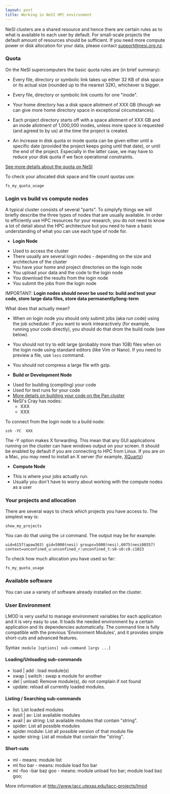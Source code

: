 ```yaml
---
layout: post
title: Working in NeSI HPC environment
---
```



NeSI clusters are a shared resource and hence there are certain rules as to what is available to each user by default. For small-scale projects the default amount of resources should be sufficient. If you need more compute power or disk allocation for your data, please contact support@nesi.org.nz.

### Quota

On the NeSI supercomputers the basic quota rules are (in brief summary):

* Every file, directory or symbolic link takes up either 32 KB of disk space or its actual size (rounded up to the nearest 32K), whichever is bigger.

* Every file, directory or symbolic link counts for one "inode".

* Your home directory has a disk space allotment of XXX GB (though we can give more home directory space in exceptional circumstances).

* Each project directory starts off with a space allotment of XXX GB and an inode allotment of 1,000,000 inodes, unless more space is requested (and agreed to by us) at the time the project is created.

* An increase in disk quota or inode quota can be given either until a specific date (provided the project keeps going until that date), or until the end of the project. Especially in the latter case, we may have to reduce your disk quota if we face operational constraints.

[See more details about the quota on NeSI](XXX)

To check your allocated disk space and file count quotas use:

```
fs_my_quota_usage
```

### Login vs build vs compute nodes

A typical cluster consists of several "parts". To simplyfy things we will briefly describe the three types of nodes that are usually available.
 In order to efficiently use HPC resources for your research, you do not need to know a lot of detail about the HPC architecture but you need to have a basic understanding of what you can use each type of node for.

* **Login Node**

- Used to access the cluster
- There usually are several login nodes - depending on the size and architecture of the cluster
- You have your home and project directories on the login node
- You upload your data and the code to the login node
- You download the results from the login node
- You submit the jobs from the login node


IMPORTANT: **Login nodes should never be used to: build and test your code, store large data files, store data permanently/long-term**

What does that actually mean?

* When on login node you should only submit jobs (aka run code) using the job scheduler. If you want to work intearactively (for example, running your code directly), you should do that drom the build node (see below).
* You should not try to edit large (probably more than 1GB) files when on the login node using standard editors (like Vim or Nano). If you need to preview a file, use `less` command.
* You should not compress a large file with gzip.


* **Build or Development Node**

- Used for building (compiling) your code
- Used for test runs for your code
- [More details on building your code on the Pan cluster](https://wiki.auckland.ac.nz/display/CER/Developing+software)
- NeSI's Cray has nodes:
    -  XXX
    -  XXX

To connect from the login node to a build node:

```
ssh -YC  XXX
```

The -Y option makes X forwarding. This mean that any GUI applications running on the cluster can have windows output on your screen. It should be enabled by default if you are connecting to HPC from Linux. If you are on a Mac, you may need to install an X server (for example, [XQuartz](http://xquartz.macosforge.org/landing/))

* **Compute Node**

- This is where your jobs actually run.
- Usually you don't have to worry about working with the compute nodes as a user


### Your projects and allocation

There are several ways to check which projects you have access to. The simplest way is:

```
show_my_projects
```

You can do that using the `id` command. The output may be for example:

```
uid=6157(apaw363) gid=5000(nesi) groups=5000(nesi),6075(nesi00357) context=unconfined_u:unconfined_r:unconfined_t:s0-s0:c0.c1023
```

To check how much allocation you have used so far:

```
fs_my_quota_usage
```


### Available software

You can use a variety of software already installed on the cluster.


### User Environment
LMOD is very useful to manage environment variables for each application and it is very easy to use. It loads the needed environment by a certain application and its dependencies automatically. The command line is fully compatible with the previous 'Environment Modules', and it provides simple short-cuts and advanced features.

Syntax :```module [options] sub-command [args ...]```
#### Loading/Unloading sub-commands
* load | add : load module(s)
* swap | switch : swap a module for another
* del | unload: Remove module(s), do not complain if not found
* update: reload all currently loaded modules.

#### Listing / Searching sub-commands
* list: List loaded modules
* avail | av: List available modules
* avail | av string: List available modules that contain "string".
* spider: List all possible modules
* spider module: List all possible version of that module file
* spider string: List all module that contain the "string".

#### Short-cuts
* ml - means: module list
* ml foo bar - means: module load foo bar
* ml -foo -bar baz goo - means: module unload foo bar; module load baz goo;

More information at http://www.tacc.utexas.edu/tacc-projects/lmod
